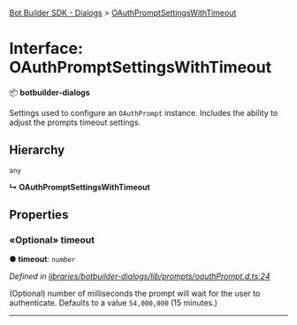 [Bot Builder SDK - Dialogs](../README.md) > [OAuthPromptSettingsWithTimeout](../interfaces/botbuilder_dialogs.oauthpromptsettingswithtimeout.md)



# Interface: OAuthPromptSettingsWithTimeout


:package: **botbuilder-dialogs**

Settings used to configure an `OAuthPrompt` instance. Includes the ability to adjust the prompts timeout settings.

## Hierarchy


 `any`

**↳ OAuthPromptSettingsWithTimeout**








## Properties
<a id="timeout"></a>

### «Optional» timeout

**●  timeout**:  *`number`* 

*Defined in [libraries/botbuilder-dialogs/lib/prompts/oauthPrompt.d.ts:24](https://github.com/Microsoft/botbuilder-js/blob/ce7c4b3/libraries/botbuilder-dialogs/lib/prompts/oauthPrompt.d.ts#L24)*



(Optional) number of milliseconds the prompt will wait for the user to authenticate. Defaults to a value `54,000,000` (15 minutes.)




___


